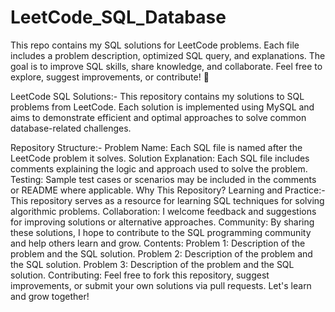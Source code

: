 # LeetCode_SQL_Database
This repo contains my SQL solutions for LeetCode problems. Each file includes a problem description, optimized SQL query, and explanations. The goal is to improve SQL skills, share knowledge, and collaborate. Feel free to explore, suggest improvements, or contribute! 🚀


LeetCode SQL Solutions:-
This repository contains my solutions to SQL problems from LeetCode. Each solution is implemented using MySQL and aims to demonstrate efficient and optimal approaches to solve common database-related challenges.

Repository Structure:-
Problem Name: Each SQL file is named after the LeetCode problem it solves.
Solution Explanation: Each SQL file includes comments explaining the logic and approach used to solve the problem.
Testing: Sample test cases or scenarios may be included in the comments or README where applicable.
Why This Repository?
Learning and Practice:-
This repository serves as a resource for learning SQL techniques for solving algorithmic problems.
Collaboration: I welcome feedback and suggestions for improving solutions or alternative approaches.
Community: By sharing these solutions, I hope to contribute to the SQL programming community and help others learn and grow.
Contents:
Problem 1: Description of the problem and the SQL solution.
Problem 2: Description of the problem and the SQL solution.
Problem 3: Description of the problem and the SQL solution.
Contributing:
Feel free to fork this repository, suggest improvements, or submit your own solutions via pull requests. Let's learn and grow together!


